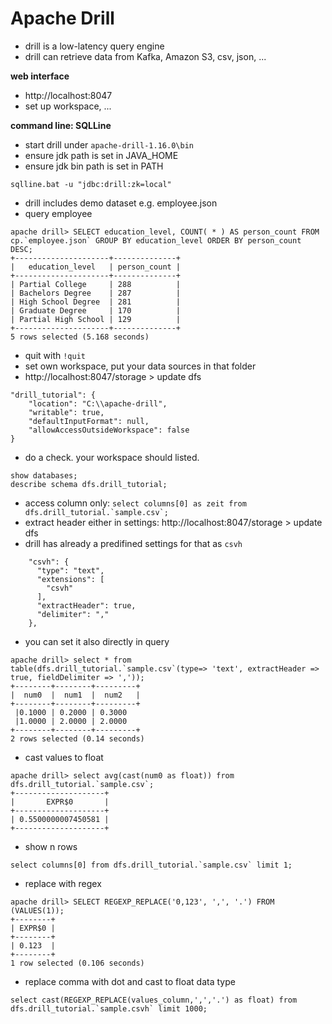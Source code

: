 # Apache Drill
* drill is a low-latency query engine
* drill can retrieve data from Kafka, Amazon S3, csv, json, ...

__web interface__
* http://localhost:8047
* set up workspace, ...

__command line: SQLLine__
* start drill under ```apache-drill-1.16.0\bin```
* ensure jdk path is set in JAVA_HOME 
* ensure jdk bin path is set in PATH 
```
sqlline.bat -u "jdbc:drill:zk=local"
```
* drill includes demo dataset e.g. employee.json
* query employee
```
apache drill> SELECT education_level, COUNT( * ) AS person_count FROM cp.`employee.json` GROUP BY education_level ORDER BY person_count DESC;
+---------------------+--------------+
|   education_level   | person_count |
+---------------------+--------------+
| Partial College     | 288          |
| Bachelors Degree    | 287          |
| High School Degree  | 281          |
| Graduate Degree     | 170          |
| Partial High School | 129          |
+---------------------+--------------+
5 rows selected (5.168 seconds)
```
* quit with ```!quit```
* set own workspace, put your data sources in that folder
* http://localhost:8047/storage > update dfs
```
"drill_tutorial": {
    "location": "C:\\apache-drill",
    "writable": true,
    "defaultInputFormat": null,
    "allowAccessOutsideWorkspace": false
}
```
* do a check. your workspace should listed.
```
show databases;
describe schema dfs.drill_tutorial;
```
* access column only: ```select columns[0] as zeit from dfs.drill_tutorial.`sample.csv`;```
* extract header either in settings: http://localhost:8047/storage > update dfs
* drill has already a predifined settings for that as ```csvh```
```
    "csvh": {
      "type": "text",
      "extensions": [
        "csvh"
      ],
      "extractHeader": true,
      "delimiter": ","
    },
```
* you can set it also directly in query
```
apache drill> select * from table(dfs.drill_tutorial.`sample.csv`(type=> 'text', extractHeader => true, fieldDelimiter => ','));
+--------+--------+---------+
|  num0  |  num1  |  num2   |
+--------+--------+---------+
 |0.1000 | 0.2000 | 0.3000
 |1.0000 | 2.0000 | 2.0000
+--------+--------+---------+
2 rows selected (0.14 seconds)
```
* cast values to float 
```
apache drill> select avg(cast(num0 as float)) from dfs.drill_tutorial.`sample.csv`;
+--------------------+
|       EXPR$0       |
+--------------------+
| 0.5500000007450581 |
+--------------------+
```
* show n rows
```
select columns[0] from dfs.drill_tutorial.`sample.csv` limit 1;
```
* replace with regex
```
apache drill> SELECT REGEXP_REPLACE('0,123', ',', '.') FROM (VALUES(1));
+--------+
| EXPR$0 |
+--------+
| 0.123  |
+--------+
1 row selected (0.106 seconds)
```
* replace comma with dot and cast to float data type
```
select cast(REGEXP_REPLACE(values_column,',','.') as float) from dfs.drill_tutorial.`sample.csvh` limit 1000;
```